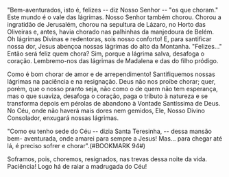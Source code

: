"Bem-aventurados, isto é, felizes -- diz Nosso Senhor -- "os que choram." Este mundo é o vale das lágrimas. Nosso Senhor também chorou. Chorou a ingratidão de Jerusalém, chorou na sepultura de Lázaro, no Horto das Oliveiras e, antes, havia chorado nas palhinhas da manjedoura de Belém. Oh lágrimas Divinas e redentoras, sois nosso conforto! E, para santificar nossa dor, Jesus abençoa nossas lágrimas do alto da Montanha. "Felizes\..." Então será feliz quem chora? Sim, porque a lágrima salva, desafoga o coração. Lembremo-nos das lágrimas de Madalena e das do filho pródigo.

Como é bom chorar de amor e de arrependimento! Santifiquemos nossas lágrimas na paciência e na resignação. Deus não nos proíbe chorar; quer, porém, que o nosso pranto seja, não como o de quem não tem esperança, mas o que suaviza, desafoga o coração, paga o tributo à natureza e se transforma depois em pérolas de abandono à Vontade Santíssima de Deus. No Céu, onde não haverá mais dores nem gemidos, Ele, Nosso Divino Consolador, enxugará nossas lágrimas.

"Como eu tenho sede do Céu -- dizia Santa Teresinha, -- dessa mansão bem- aventurada, onde amarei para sempre a Jesus! Mas\... para chegar até lá, é preciso sofrer e chorar".(#BOOKMARK 94#)

Soframos, pois, choremos, resignados, nas trevas dessa noite da vida. Paciência! Logo há de raiar a madrugada do Céu!